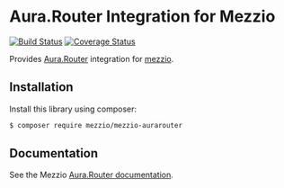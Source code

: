# Aura.Router Integration for Mezzio

[![Build Status](https://travis-ci.org/mezzio/mezzio-aurarouter.svg?branch=master)](https://travis-ci.org/mezzio/mezzio-aurarouter)
[![Coverage Status](https://coveralls.io/repos/github/mezzio/mezzio-aurarouter/badge.svg?branch=master)](https://coveralls.io/github/mezzio/mezzio-aurarouter?branch=master)

Provides [Aura.Router](https://github.com/auraphp/Aura.Router) integration for
[mezzio](https://github.com/mezzio/mezzio).

## Installation

Install this library using composer:

```bash
$ composer require mezzio/mezzio-aurarouter
```

## Documentation

See the Mezzio [Aura.Router documentation](https://docs.mezzio.dev/mezzio/features/router/aura/).
